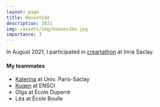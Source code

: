 ```yaml
---
layout: page
title: HouseVibe
description: 2021
img: /assets/img/housevibe.jpg
importance: 3
---
```


In August 2021, I participated in [creartathon](https://creartathon.com/2021_archive/) at Inria Saclay.

#### My teammates

- [Katerina](https://batziakoudi.com/index.html) at Univ. Paris-Saclay
- [Kugen](https://kugen.fr/) at ENSCI
- Olga at École Duperré
- Léa at École Boulle

